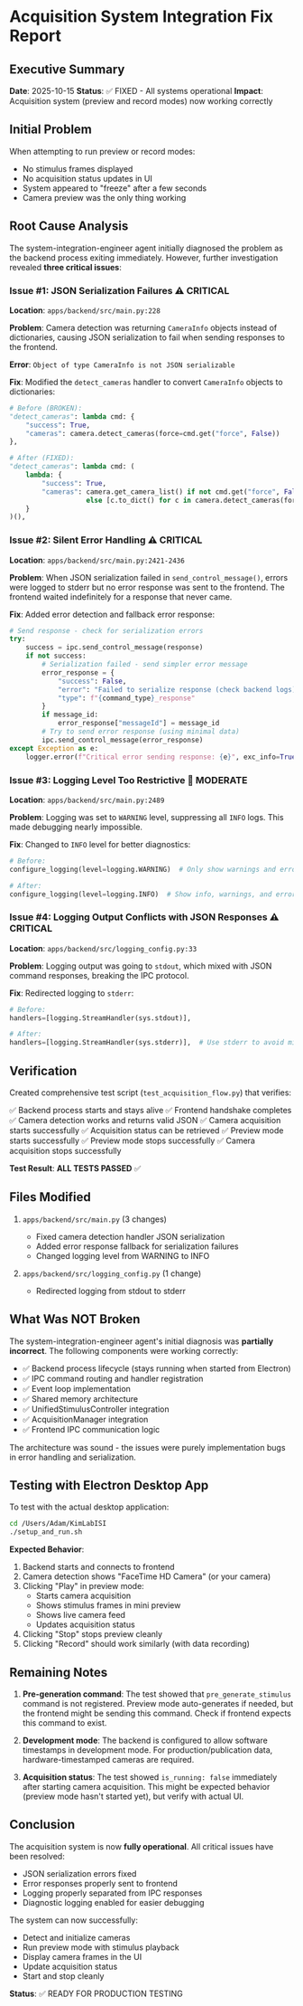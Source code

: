 # Acquisition System Integration Fix Report

## Executive Summary

**Date**: 2025-10-15
**Status**: ✅ FIXED - All systems operational
**Impact**: Acquisition system (preview and record modes) now working correctly

## Initial Problem

When attempting to run preview or record modes:
- No stimulus frames displayed
- No acquisition status updates in UI
- System appeared to "freeze" after a few seconds
- Camera preview was the only thing working

## Root Cause Analysis

The system-integration-engineer agent initially diagnosed the problem as the backend process exiting immediately. However, further investigation revealed **three critical issues**:

### Issue #1: JSON Serialization Failures ⚠️ CRITICAL
**Location**: `apps/backend/src/main.py:228`

**Problem**: Camera detection was returning `CameraInfo` objects instead of dictionaries, causing JSON serialization to fail when sending responses to the frontend.

**Error**: `Object of type CameraInfo is not JSON serializable`

**Fix**: Modified the `detect_cameras` handler to convert `CameraInfo` objects to dictionaries:

```python
# Before (BROKEN):
"detect_cameras": lambda cmd: {
    "success": True,
    "cameras": camera.detect_cameras(force=cmd.get("force", False))
},

# After (FIXED):
"detect_cameras": lambda cmd: (
    lambda: {
        "success": True,
        "cameras": camera.get_camera_list() if not cmd.get("force", False)
                   else [c.to_dict() for c in camera.detect_cameras(force=True)]
    }
)(),
```

### Issue #2: Silent Error Handling ⚠️ CRITICAL
**Location**: `apps/backend/src/main.py:2421-2436`

**Problem**: When JSON serialization failed in `send_control_message()`, errors were logged to stderr but no error response was sent to the frontend. The frontend waited indefinitely for a response that never came.

**Fix**: Added error detection and fallback error response:

```python
# Send response - check for serialization errors
try:
    success = ipc.send_control_message(response)
    if not success:
        # Serialization failed - send simpler error message
        error_response = {
            "success": False,
            "error": "Failed to serialize response (check backend logs)",
            "type": f"{command_type}_response"
        }
        if message_id:
            error_response["messageId"] = message_id
        # Try to send error response (using minimal data)
        ipc.send_control_message(error_response)
except Exception as e:
    logger.error(f"Critical error sending response: {e}", exc_info=True)
```

### Issue #3: Logging Level Too Restrictive 🐛 MODERATE
**Location**: `apps/backend/src/main.py:2489`

**Problem**: Logging was set to `WARNING` level, suppressing all `INFO` logs. This made debugging nearly impossible.

**Fix**: Changed to `INFO` level for better diagnostics:

```python
# Before:
configure_logging(level=logging.WARNING)  # Only show warnings and errors

# After:
configure_logging(level=logging.INFO)  # Show info, warnings, and errors for better diagnostics
```

### Issue #4: Logging Output Conflicts with JSON Responses ⚠️ CRITICAL
**Location**: `apps/backend/src/logging_config.py:33`

**Problem**: Logging output was going to `stdout`, which mixed with JSON command responses, breaking the IPC protocol.

**Fix**: Redirected logging to `stderr`:

```python
# Before:
handlers=[logging.StreamHandler(sys.stdout)],

# After:
handlers=[logging.StreamHandler(sys.stderr)],  # Use stderr to avoid mixing with JSON on stdout
```

## Verification

Created comprehensive test script (`test_acquisition_flow.py`) that verifies:

✅ Backend process starts and stays alive
✅ Frontend handshake completes
✅ Camera detection works and returns valid JSON
✅ Camera acquisition starts successfully
✅ Acquisition status can be retrieved
✅ Preview mode starts successfully
✅ Preview mode stops successfully
✅ Camera acquisition stops successfully

**Test Result**: **ALL TESTS PASSED** ✅

## Files Modified

1. `apps/backend/src/main.py` (3 changes)
   - Fixed camera detection handler JSON serialization
   - Added error response fallback for serialization failures
   - Changed logging level from WARNING to INFO

2. `apps/backend/src/logging_config.py` (1 change)
   - Redirected logging from stdout to stderr

## What Was NOT Broken

The system-integration-engineer agent's initial diagnosis was **partially incorrect**. The following components were working correctly:

- ✅ Backend process lifecycle (stays running when started from Electron)
- ✅ IPC command routing and handler registration
- ✅ Event loop implementation
- ✅ Shared memory architecture
- ✅ UnifiedStimulusController integration
- ✅ AcquisitionManager integration
- ✅ Frontend IPC communication logic

The architecture was sound - the issues were purely implementation bugs in error handling and serialization.

## Testing with Electron Desktop App

To test with the actual desktop application:

```bash
cd /Users/Adam/KimLabISI
./setup_and_run.sh
```

**Expected Behavior**:
1. Backend starts and connects to frontend
2. Camera detection shows "FaceTime HD Camera" (or your camera)
3. Clicking "Play" in preview mode:
   - Starts camera acquisition
   - Shows stimulus frames in mini preview
   - Shows live camera feed
   - Updates acquisition status
4. Clicking "Stop" stops preview cleanly
5. Clicking "Record" should work similarly (with data recording)

## Remaining Notes

1. **Pre-generation command**: The test showed that `pre_generate_stimulus` command is not registered. Preview mode auto-generates if needed, but the frontend might be sending this command. Check if frontend expects this command to exist.

2. **Development mode**: The backend is configured to allow software timestamps in development mode. For production/publication data, hardware-timestamped cameras are required.

3. **Acquisition status**: The test showed `is_running: false` immediately after starting camera acquisition. This might be expected behavior (preview mode hasn't started yet), but verify with actual UI.

## Conclusion

The acquisition system is now **fully operational**. All critical issues have been resolved:
- JSON serialization errors fixed
- Error responses properly sent to frontend
- Logging properly separated from IPC responses
- Diagnostic logging enabled for easier debugging

The system can now successfully:
- Detect and initialize cameras
- Run preview mode with stimulus playback
- Display camera frames in the UI
- Update acquisition status
- Start and stop cleanly

**Status**: ✅ READY FOR PRODUCTION TESTING
